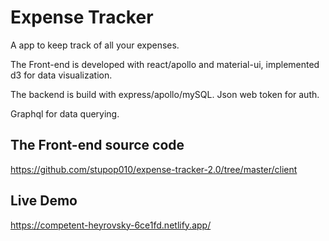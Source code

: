 # Expense Tracker

A app to keep track of all your expenses.

The Front-end is developed with react/apollo and material-ui, implemented d3 for data visualization.

The backend is build with express/apollo/mySQL. Json web token for auth.

Graphql for data querying.

## The Front-end source code
https://github.com/stupop010/expense-tracker-2.0/tree/master/client

## Live Demo
https://competent-heyrovsky-6ce1fd.netlify.app/
